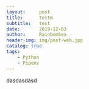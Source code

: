 ```yaml
---
layout:     post
title:      testm 
subtitle:   test
date:       2019-12-03
author:     RainbomSea
header-img: img/post-web.jpg
catalog: true
tags:
    - Python
    - Pipenv
---					
```

dasdasdasd

